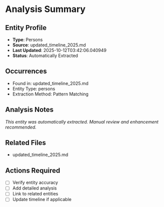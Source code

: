 # Analysis Summary

## Entity Profile
- **Type**: Persons
- **Source**: updated_timeline_2025.md
- **Last Updated**: 2025-10-12T03:42:06.040949
- **Status**: Automatically Extracted

## Occurrences
- Found in: updated_timeline_2025.md
- Entity Type: persons
- Extraction Method: Pattern Matching

## Analysis Notes
*This entity was automatically extracted. Manual review and enhancement recommended.*

## Related Files
- updated_timeline_2025.md

## Actions Required
- [ ] Verify entity accuracy
- [ ] Add detailed analysis
- [ ] Link to related entities
- [ ] Update timeline if applicable
